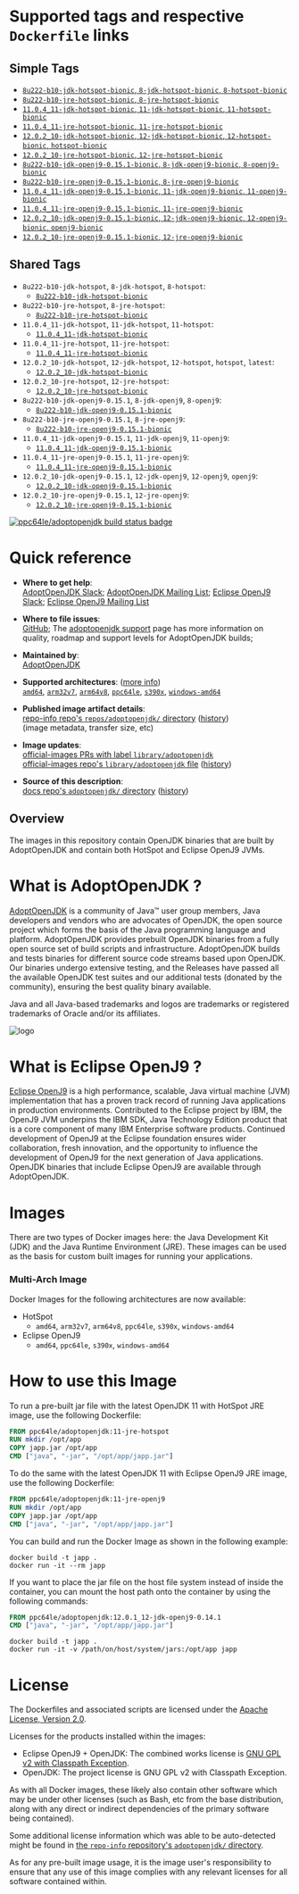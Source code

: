 <!--

********************************************************************************

WARNING:

    DO NOT EDIT "adoptopenjdk/README.md"

    IT IS AUTO-GENERATED

    (from the other files in "adoptopenjdk/" combined with a set of templates)

********************************************************************************

-->

# Supported tags and respective `Dockerfile` links

## Simple Tags

-	[`8u222-b10-jdk-hotspot-bionic`, `8-jdk-hotspot-bionic`, `8-hotspot-bionic`](https://github.com/AdoptOpenJDK/openjdk-docker/blob/4dd8db3c0fb30281ead0baa706800a605d3ebbe1/8/jdk/ubuntu/Dockerfile.hotspot.releases.full)
-	[`8u222-b10-jre-hotspot-bionic`, `8-jre-hotspot-bionic`](https://github.com/AdoptOpenJDK/openjdk-docker/blob/4dd8db3c0fb30281ead0baa706800a605d3ebbe1/8/jre/ubuntu/Dockerfile.hotspot.releases.full)
-	[`11.0.4_11-jdk-hotspot-bionic`, `11-jdk-hotspot-bionic`, `11-hotspot-bionic`](https://github.com/AdoptOpenJDK/openjdk-docker/blob/4dd8db3c0fb30281ead0baa706800a605d3ebbe1/11/jdk/ubuntu/Dockerfile.hotspot.releases.full)
-	[`11.0.4_11-jre-hotspot-bionic`, `11-jre-hotspot-bionic`](https://github.com/AdoptOpenJDK/openjdk-docker/blob/4dd8db3c0fb30281ead0baa706800a605d3ebbe1/11/jre/ubuntu/Dockerfile.hotspot.releases.full)
-	[`12.0.2_10-jdk-hotspot-bionic`, `12-jdk-hotspot-bionic`, `12-hotspot-bionic`, `hotspot-bionic`](https://github.com/AdoptOpenJDK/openjdk-docker/blob/4dd8db3c0fb30281ead0baa706800a605d3ebbe1/12/jdk/ubuntu/Dockerfile.hotspot.releases.full)
-	[`12.0.2_10-jre-hotspot-bionic`, `12-jre-hotspot-bionic`](https://github.com/AdoptOpenJDK/openjdk-docker/blob/4dd8db3c0fb30281ead0baa706800a605d3ebbe1/12/jre/ubuntu/Dockerfile.hotspot.releases.full)
-	[`8u222-b10-jdk-openj9-0.15.1-bionic`, `8-jdk-openj9-bionic`, `8-openj9-bionic`](https://github.com/AdoptOpenJDK/openjdk-docker/blob/4dd8db3c0fb30281ead0baa706800a605d3ebbe1/8/jdk/ubuntu/Dockerfile.openj9.releases.full)
-	[`8u222-b10-jre-openj9-0.15.1-bionic`, `8-jre-openj9-bionic`](https://github.com/AdoptOpenJDK/openjdk-docker/blob/4dd8db3c0fb30281ead0baa706800a605d3ebbe1/8/jre/ubuntu/Dockerfile.openj9.releases.full)
-	[`11.0.4_11-jdk-openj9-0.15.1-bionic`, `11-jdk-openj9-bionic`, `11-openj9-bionic`](https://github.com/AdoptOpenJDK/openjdk-docker/blob/4dd8db3c0fb30281ead0baa706800a605d3ebbe1/11/jdk/ubuntu/Dockerfile.openj9.releases.full)
-	[`11.0.4_11-jre-openj9-0.15.1-bionic`, `11-jre-openj9-bionic`](https://github.com/AdoptOpenJDK/openjdk-docker/blob/4dd8db3c0fb30281ead0baa706800a605d3ebbe1/11/jre/ubuntu/Dockerfile.openj9.releases.full)
-	[`12.0.2_10-jdk-openj9-0.15.1-bionic`, `12-jdk-openj9-bionic`, `12-openj9-bionic`, `openj9-bionic`](https://github.com/AdoptOpenJDK/openjdk-docker/blob/4dd8db3c0fb30281ead0baa706800a605d3ebbe1/12/jdk/ubuntu/Dockerfile.openj9.releases.full)
-	[`12.0.2_10-jre-openj9-0.15.1-bionic`, `12-jre-openj9-bionic`](https://github.com/AdoptOpenJDK/openjdk-docker/blob/4dd8db3c0fb30281ead0baa706800a605d3ebbe1/12/jre/ubuntu/Dockerfile.openj9.releases.full)

## Shared Tags

-	`8u222-b10-jdk-hotspot`, `8-jdk-hotspot`, `8-hotspot`:
	-	[`8u222-b10-jdk-hotspot-bionic`](https://github.com/AdoptOpenJDK/openjdk-docker/blob/4dd8db3c0fb30281ead0baa706800a605d3ebbe1/8/jdk/ubuntu/Dockerfile.hotspot.releases.full)
-	`8u222-b10-jre-hotspot`, `8-jre-hotspot`:
	-	[`8u222-b10-jre-hotspot-bionic`](https://github.com/AdoptOpenJDK/openjdk-docker/blob/4dd8db3c0fb30281ead0baa706800a605d3ebbe1/8/jre/ubuntu/Dockerfile.hotspot.releases.full)
-	`11.0.4_11-jdk-hotspot`, `11-jdk-hotspot`, `11-hotspot`:
	-	[`11.0.4_11-jdk-hotspot-bionic`](https://github.com/AdoptOpenJDK/openjdk-docker/blob/4dd8db3c0fb30281ead0baa706800a605d3ebbe1/11/jdk/ubuntu/Dockerfile.hotspot.releases.full)
-	`11.0.4_11-jre-hotspot`, `11-jre-hotspot`:
	-	[`11.0.4_11-jre-hotspot-bionic`](https://github.com/AdoptOpenJDK/openjdk-docker/blob/4dd8db3c0fb30281ead0baa706800a605d3ebbe1/11/jre/ubuntu/Dockerfile.hotspot.releases.full)
-	`12.0.2_10-jdk-hotspot`, `12-jdk-hotspot`, `12-hotspot`, `hotspot`, `latest`:
	-	[`12.0.2_10-jdk-hotspot-bionic`](https://github.com/AdoptOpenJDK/openjdk-docker/blob/4dd8db3c0fb30281ead0baa706800a605d3ebbe1/12/jdk/ubuntu/Dockerfile.hotspot.releases.full)
-	`12.0.2_10-jre-hotspot`, `12-jre-hotspot`:
	-	[`12.0.2_10-jre-hotspot-bionic`](https://github.com/AdoptOpenJDK/openjdk-docker/blob/4dd8db3c0fb30281ead0baa706800a605d3ebbe1/12/jre/ubuntu/Dockerfile.hotspot.releases.full)
-	`8u222-b10-jdk-openj9-0.15.1`, `8-jdk-openj9`, `8-openj9`:
	-	[`8u222-b10-jdk-openj9-0.15.1-bionic`](https://github.com/AdoptOpenJDK/openjdk-docker/blob/4dd8db3c0fb30281ead0baa706800a605d3ebbe1/8/jdk/ubuntu/Dockerfile.openj9.releases.full)
-	`8u222-b10-jre-openj9-0.15.1`, `8-jre-openj9`:
	-	[`8u222-b10-jre-openj9-0.15.1-bionic`](https://github.com/AdoptOpenJDK/openjdk-docker/blob/4dd8db3c0fb30281ead0baa706800a605d3ebbe1/8/jre/ubuntu/Dockerfile.openj9.releases.full)
-	`11.0.4_11-jdk-openj9-0.15.1`, `11-jdk-openj9`, `11-openj9`:
	-	[`11.0.4_11-jdk-openj9-0.15.1-bionic`](https://github.com/AdoptOpenJDK/openjdk-docker/blob/4dd8db3c0fb30281ead0baa706800a605d3ebbe1/11/jdk/ubuntu/Dockerfile.openj9.releases.full)
-	`11.0.4_11-jre-openj9-0.15.1`, `11-jre-openj9`:
	-	[`11.0.4_11-jre-openj9-0.15.1-bionic`](https://github.com/AdoptOpenJDK/openjdk-docker/blob/4dd8db3c0fb30281ead0baa706800a605d3ebbe1/11/jre/ubuntu/Dockerfile.openj9.releases.full)
-	`12.0.2_10-jdk-openj9-0.15.1`, `12-jdk-openj9`, `12-openj9`, `openj9`:
	-	[`12.0.2_10-jdk-openj9-0.15.1-bionic`](https://github.com/AdoptOpenJDK/openjdk-docker/blob/4dd8db3c0fb30281ead0baa706800a605d3ebbe1/12/jdk/ubuntu/Dockerfile.openj9.releases.full)
-	`12.0.2_10-jre-openj9-0.15.1`, `12-jre-openj9`:
	-	[`12.0.2_10-jre-openj9-0.15.1-bionic`](https://github.com/AdoptOpenJDK/openjdk-docker/blob/4dd8db3c0fb30281ead0baa706800a605d3ebbe1/12/jre/ubuntu/Dockerfile.openj9.releases.full)

[![ppc64le/adoptopenjdk build status badge](https://img.shields.io/jenkins/s/https/doi-janky.infosiftr.net/job/multiarch/job/ppc64le/job/adoptopenjdk.svg?label=ppc64le/adoptopenjdk%20%20build%20job)](https://doi-janky.infosiftr.net/job/multiarch/job/ppc64le/job/adoptopenjdk/)

# Quick reference

-	**Where to get help**:  
	[AdoptOpenJDK Slack](https://adoptopenjdk.net/slack.html); [AdoptOpenJDK Mailing List](https://mail.openjdk.java.net/mailman/listinfo/adoption-discuss); [Eclipse OpenJ9 Slack](https://www.eclipse.org/openj9/oj9_joinslack.html); [Eclipse OpenJ9 Mailing List](https://dev.eclipse.org/mailman/listinfo/openj9-dev)

-	**Where to file issues**:  
	[GitHub](https://github.com/AdoptOpenJDK/openjdk-docker/issues); The [adoptopenjdk support](https://adoptopenjdk.net/support.html) page has more information on quality, roadmap and support levels for AdoptOpenJDK builds;

-	**Maintained by**:  
	[AdoptOpenJDK](https://github.com/AdoptOpenJDK/openjdk-docker)

-	**Supported architectures**: ([more info](https://github.com/docker-library/official-images#architectures-other-than-amd64))  
	[`amd64`](https://hub.docker.com/r/amd64/adoptopenjdk/), [`arm32v7`](https://hub.docker.com/r/arm32v7/adoptopenjdk/), [`arm64v8`](https://hub.docker.com/r/arm64v8/adoptopenjdk/), [`ppc64le`](https://hub.docker.com/r/ppc64le/adoptopenjdk/), [`s390x`](https://hub.docker.com/r/s390x/adoptopenjdk/), [`windows-amd64`](https://hub.docker.com/r/winamd64/adoptopenjdk/)

-	**Published image artifact details**:  
	[repo-info repo's `repos/adoptopenjdk/` directory](https://github.com/docker-library/repo-info/blob/master/repos/adoptopenjdk) ([history](https://github.com/docker-library/repo-info/commits/master/repos/adoptopenjdk))  
	(image metadata, transfer size, etc)

-	**Image updates**:  
	[official-images PRs with label `library/adoptopenjdk`](https://github.com/docker-library/official-images/pulls?q=label%3Alibrary%2Fadoptopenjdk)  
	[official-images repo's `library/adoptopenjdk` file](https://github.com/docker-library/official-images/blob/master/library/adoptopenjdk) ([history](https://github.com/docker-library/official-images/commits/master/library/adoptopenjdk))

-	**Source of this description**:  
	[docs repo's `adoptopenjdk/` directory](https://github.com/docker-library/docs/tree/master/adoptopenjdk) ([history](https://github.com/docker-library/docs/commits/master/adoptopenjdk))

## Overview

The images in this repository contain OpenJDK binaries that are built by AdoptOpenJDK and contain both HotSpot and Eclipse OpenJ9 JVMs.

# What is AdoptOpenJDK ?

[AdoptOpenJDK](https://adoptopenjdk.net/) is a community of Java™ user group members, Java developers and vendors who are advocates of OpenJDK, the open source project which forms the basis of the Java programming language and platform. AdoptOpenJDK provides prebuilt OpenJDK binaries from a fully open source set of build scripts and infrastructure. AdoptOpenJDK builds and tests binaries for different source code streams based upon OpenJDK. Our binaries undergo extensive testing, and the Releases have passed all the available OpenJDK test suites and our additional tests (donated by the community), ensuring the best quality binary available.

Java and all Java-based trademarks and logos are trademarks or registered trademarks of Oracle and/or its affiliates.

![logo](https://raw.githubusercontent.com/docker-library/docs/0db0af87e256d941bf011e3b5b06ca4a8edb6b84/adoptopenjdk/logo.png)

# What is Eclipse OpenJ9 ?

[Eclipse OpenJ9](https://www.eclipse.org/openj9/) is a high performance, scalable, Java virtual machine (JVM) implementation that has a proven track record of running Java applications in production environments. Contributed to the Eclipse project by IBM, the OpenJ9 JVM underpins the IBM SDK, Java Technology Edition product that is a core component of many IBM Enterprise software products. Continued development of OpenJ9 at the Eclipse foundation ensures wider collaboration, fresh innovation, and the opportunity to influence the development of OpenJ9 for the next generation of Java applications. OpenJDK binaries that include Eclipse OpenJ9 are available through AdoptOpenJDK.

# Images

There are two types of Docker images here: the Java Development Kit (JDK) and the Java Runtime Environment (JRE). These images can be used as the basis for custom built images for running your applications.

### Multi-Arch Image

Docker Images for the following architectures are now available:

-	HotSpot
	-	`amd64`, `arm32v7`, `arm64v8`, `ppc64le`, `s390x`, `windows-amd64`
-	Eclipse OpenJ9
	-	`amd64`, `ppc64le`, `s390x`, `windows-amd64`

# How to use this Image

To run a pre-built jar file with the latest OpenJDK 11 with HotSpot JRE image, use the following Dockerfile:

```dockerfile
FROM ppc64le/adoptopenjdk:11-jre-hotspot
RUN mkdir /opt/app
COPY japp.jar /opt/app
CMD ["java", "-jar", "/opt/app/japp.jar"]
```

To do the same with the latest OpenJDK 11 with Eclipse OpenJ9 JRE image, use the following Dockerfile:

```dockerfile
FROM ppc64le/adoptopenjdk:11-jre-openj9
RUN mkdir /opt/app
COPY japp.jar /opt/app
CMD ["java", "-jar", "/opt/app/japp.jar"]
```

You can build and run the Docker Image as shown in the following example:

```console
docker build -t japp .
docker run -it --rm japp
```

If you want to place the jar file on the host file system instead of inside the container, you can mount the host path onto the container by using the following commands:

```dockerfile
FROM ppc64le/adoptopenjdk:12.0.1_12-jdk-openj9-0.14.1
CMD ["java", "-jar", "/opt/app/japp.jar"]
```

```console
docker build -t japp .
docker run -it -v /path/on/host/system/jars:/opt/app japp
```

# License

The Dockerfiles and associated scripts are licensed under the [Apache License, Version 2.0](http://www.apache.org/licenses/LICENSE-2.0.html).

Licenses for the products installed within the images:

-	Eclipse OpenJ9 + OpenJDK: The combined works license is [GNU GPL v2 with Classpath Exception](http://openjdk.java.net/legal/gplv2+ce.html).
-	OpenJDK: The project license is GNU GPL v2 with Classpath Exception.

As with all Docker images, these likely also contain other software which may be under other licenses (such as Bash, etc from the base distribution, along with any direct or indirect dependencies of the primary software being contained).

Some additional license information which was able to be auto-detected might be found in [the `repo-info` repository's `adoptopenjdk/` directory](https://github.com/docker-library/repo-info/tree/master/repos/adoptopenjdk).

As for any pre-built image usage, it is the image user's responsibility to ensure that any use of this image complies with any relevant licenses for all software contained within.

